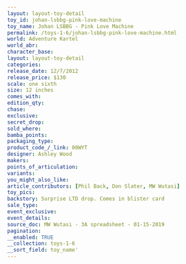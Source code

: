 ```yaml
---
layout: layout-toy-detail 
toy_id: johan-lsbbg-pink-love-machine
toy_name: Johan LSBBG - Pink Love Machine
permalink: /toys-1-6/johan-lsbbg-pink-love-machine.html
world: Adventure Kartel
world_abr: 
character_base: 
layout: layout-toy-detail
categories: 
release_date: 12/7/2012
release_price: $130 
scale: one sixth
size: 12 inches
comes_with: 
edition_qty: 
chase: 
exclusive: 
secret_drop: 
sold_where: 
bamba_points: 
packaging_type: 
product_code_/_link: 00WYT
designer: Ashley Wood
makers: 
points_of_articulation: 
variants: 
you_might_also_like: 
article_contributors: [Phil Back, Don Slater, MW Wutasi]
toy_pics: 
backstory: Surprise LTD drop. Comes in blister card
sale_type: 
event_exclusive: 
event_details: 
source_doc: MW Wutasi - 3A spreadsheet - 01-15-2019
pagination: 
__enabled: TRUE
__collection: toys-1-6
__sort_field: toy_name'
---
```

